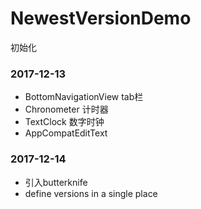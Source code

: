 # NewestVersionDemo
初始化

### 2017-12-13
- BottomNavigationView tab栏
- Chronometer 计时器
- TextClock 数字时钟
- AppCompatEditText

### 2017-12-14
- 引入butterknife
- define versions in a single place